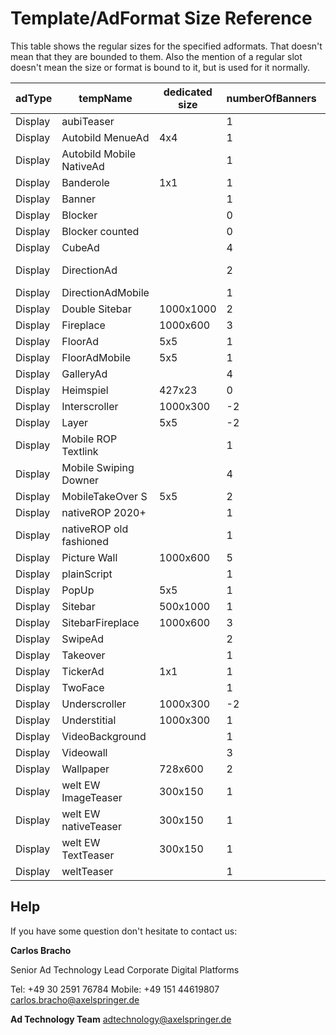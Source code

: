 # Template/AdFormat Size Reference

This table shows the regular sizes for the specified adformats. 
That doesn't mean that they are bounded to them. 
Also the mention of a regular slot doesn't mean the size or format is bound to it, 
but is used for it normally.

adType | tempName | dedicated size | numberOfBanners | regular slot(s)
--- | --- | --- | --- | --- 
Display | aubiTeaser |  | 1 | mrec, teaser
Display | Autobild MenueAd  | 4x4 | 1 | menuead
Display | Autobild Mobile NativeAd |  | 1 | mrec, teaser
Display | Banderole | 1x1 | 1 | inpage
Display | Banner |  | 1 | all
Display | Blocker  |  | 0 | all
Display | Blocker counted  |  | 0 | all
Display | CubeAd  |  | 4 | all
Display | DirectionAd  |  | 2 | superbanner, billboard
Display | DirectionAdMobile  |  | 1 | banner2
Display | Double Sitebar  | 1000x1000 | 2 | sky
Display | Fireplace   | 1000x600 | 3 | superbanner
Display | FloorAd  | 5x5 | 1 | inpage
Display | FloorAdMobile  | 5x5 | 1 | inpage
Display | GalleryAd  |  | 4 | banner
Display | Heimspiel  | 427x23 | 0 | betad
Display | Interscroller  | 1000x300 | -2 | inpage, mrec
Display | Layer  | 5x5 | -2 | inpage
Display | Mobile ROP Textlink |  | 1 | mrec, teaser
Display | Mobile Swiping Downer  |  | 4 | banner
Display | MobileTakeOver S  | 5x5 | 2 | inpage
Display | nativeROP 2020+ |  | 1 | mrec, teaser
Display | nativeROP old fashioned |  | 1 | mrec, teaser
Display | Picture Wall  | 1000x600 | 5 | superbanner
Display | plainScript |  | 1 | all
Display | PopUp  | 5x5 | 1 | inpage
Display | Sitebar  | 500x1000 | 1 | sky
Display | SitebarFireplace   | 1000x600 | 3 | superbanner
Display | SwipeAd  |  | 2 | banner2
Display | Takeover |  | 1 | all
Display | TickerAd | 1x1 | 1 | inpage
Display | TwoFace |  | 1 | superbanner
Display | Underscroller  | 1000x300 | -2 | inpage, mrec
Display | Understitial | 1000x300 | 1 | inpage, mrec
Display | VideoBackground |  | 1 | superbanner
Display | Videowall  |  | 3 | superbanner
Display | Wallpaper  | 728x600 | 2 | superbanner
Display | welt EW ImageTeaser  | 300x150 | 1 | mrec, teaser
Display | welt EW nativeTeaser  | 300x150 | 1 | mrec, teaser
Display | welt EW TextTeaser  | 300x150 | 1 | mrec, teaser
Display | weltTeaser |  | 1 | mrec, teaser

## Help

If you have some question don't hesitate to contact us:


__Carlos Bracho__
 
  Senior Ad Technology Lead 
  Corporate Digital Platforms
  
  Tel: +49 30 2591 76784
  Mobile: +49 151 44619807 
  carlos.bracho@axelspringer.de

__Ad Technology Team__
  adtechnology@axelspringer.de